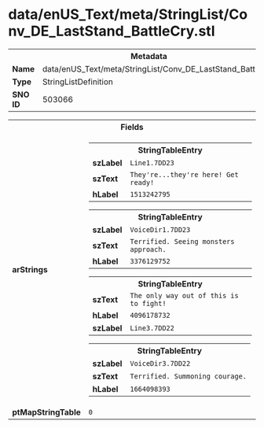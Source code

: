 <h1>data/enUS_Text/meta/StringList/Conv_DE_LastStand_BattleCry.stl</h1><table><tr><th colspan="100%">Metadata</th></tr><tr><td><b>Name</b></td><td>data/enUS_Text/meta/StringList/Conv_DE_LastStand_BattleCry.stl</td></tr><tr><td><b>Type</b></td><td>StringListDefinition</td></tr><tr><td><b>SNO ID</b></td><td>503066</td></tr></table>

<table><tr><th colspan="100%">Fields</th></tr><tr><td><b>arStrings</b></td><td><table><tr><th colspan="100%">StringTableEntry</th></tr><tr><td><b>szLabel</b></td><td><code>Line1.7DD23</code></td></tr><tr><td><b>szText</b></td><td><code>They're...they're here! Get ready!</code></td></tr><tr><td><b>hLabel</b></td><td><code>1513242795</code></td></tr></table>


<table><tr><th colspan="100%">StringTableEntry</th></tr><tr><td><b>szLabel</b></td><td><code>VoiceDir1.7DD23</code></td></tr><tr><td><b>szText</b></td><td><code>Terrified. Seeing monsters approach.</code></td></tr><tr><td><b>hLabel</b></td><td><code>3376129752</code></td></tr></table>


<table><tr><th colspan="100%">StringTableEntry</th></tr><tr><td><b>szText</b></td><td><code>The only way out of this is to fight!</code></td></tr><tr><td><b>hLabel</b></td><td><code>4096178732</code></td></tr><tr><td><b>szLabel</b></td><td><code>Line3.7DD22</code></td></tr></table>


<table><tr><th colspan="100%">StringTableEntry</th></tr><tr><td><b>szLabel</b></td><td><code>VoiceDir3.7DD22</code></td></tr><tr><td><b>szText</b></td><td><code>Terrified. Summoning courage.</code></td></tr><tr><td><b>hLabel</b></td><td><code>1664098393</code></td></tr></table>


</td></tr><tr><td><b>ptMapStringTable</b></td><td><code>0</code></td></tr></table>

